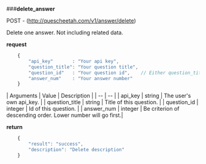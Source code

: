 ###**delete_answer**


POST - (http://quescheetah.com/v1/answer/delete)

Delete one answer. Not including related data.

**request**
```javascript
    {
        "api_key"       : "Your api key",
        "question_title": "Your question title",
        "question_id"   : "Your question id",    // Either question_title and question_id is required.
        "answer_num"    : "Your answer number"
    }
```

| Arguments | Value | Description |
| --        | --    |
| api_key | string | The user's own api_key. |
| question_title | string | Title of this question. |
| question_id  | integer  | Id of this question. |
| answer_num | integer | Be criterion of descending order. Lower number will go first.|

**return**
```javascript
    {
        "result": "success",
        "description": "Delete description"
    }
```